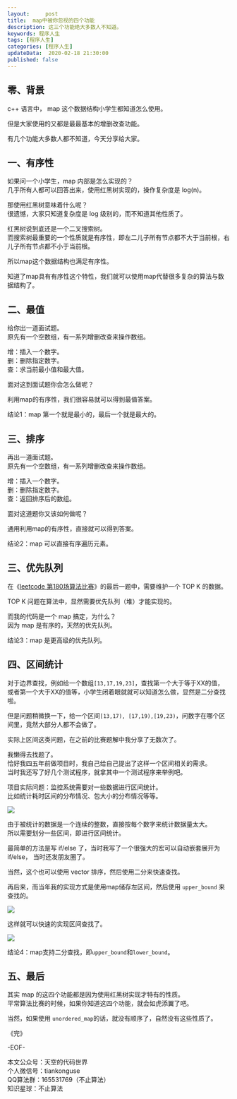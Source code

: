 ```yaml
---   
layout:     post  
title:  map中被你忽视的四个功能  
description: 这三个功能绝大多数人不知道。  
keywords: 程序人生  
tags: [程序人生]    
categories: [程序人生]  
updateData:  2020-02-18 21:30:00  
published: false 
---  
```



## 零、背景  


c++ 语言中， map 这个数据结构小学生都知道怎么使用。  


但是大家使用的又都是最最基本的增删改查功能。  


有几个功能大多数人都不知道，今天分享给大家。  


## 一、有序性  


如果问一个小学生，map 内部是怎么实现的？  
几乎所有人都可以回答出来，使用红黑树实现的，操作复杂度是 log(n)。  


那使用红黑树意味着什么呢？  
很遗憾，大家只知道复杂度是 log 级别的，而不知道其他性质了。  


红黑树说到底还是一个二叉搜索树。  
而搜索树最重要的一个性质就是有序性，即左二儿子所有节点都不大于当前根，右儿子所有节点都不小于当前根。  


所以map这个数据结构也满足有序性。  


知道了map具有有序性这个特性，我们就可以使用map代替很多复杂的算法与数据结构了。  


## 二、最值  


给你出一道面试题。  
原先有一个空数组，有一系列增删改查来操作数组。  


增：插入一个数字。  
删：删除指定数字。  
查：求当前最小值和最大值。 


面对这到面试题你会怎么做呢？  


利用map的有序性，我们很容易就可以得到最值答案。  


结论1：map 第一个就是最小的，最后一个就是最大的。  


## 三、排序  


再出一道面试题。  
原先有一个空数组，有一系列增删改查来操作数组。  


增：插入一个数字。  
删：删除指定数字。  
查：返回排序后的数组。 


面对这道题你又该如何做呢？  


通用利用map的有序性，直接就可以得到答案。  


结论2：map 可以直接有序遍历元素。  


## 三、优先队列  


在《[leetcode 第180场算法比赛](https://mp.weixin.qq.com/s/MZvKTXlY2Y8SAStgD0MITA)》的最后一题中，需要维护一个 TOP K 的数据。  


TOP K 问题在算法中，显然需要优先队列（堆）才能实现的。  


而我的代码是一个 map 搞定，为什么？  
因为 map 是有序的，天然的优先队列。  


结论3：map 是更高级的优先队列。  


## 四、区间统计  


对于边界查找，例如给一个数组`[13,17,19,23]`，查找第一个大于等于XX的值，或者第一个大于XX的值等，小学生闭着眼就就可以知道怎么做，显然是二分查找啦。  


但是问题稍微换一下，给一个区间`[13,17), [17,19),[19,23)`，问数字在哪个区间里，竟然大部分人都不会做了。  


实际上区间这类问题，在之前的比赛题解中我分享了无数次了。  


我懒得去找题了。  
恰好我四五年前做项目时，我自己给自己提出了这样一个区间相关的需求。  
当时我还写了好几个测试程序，就拿其中一个测试程序来举例吧。  


项目实际问题：监控系统需要对一些数据进行区间统计。  
比如统计耗时区间的分布情况、包大小的分布情况等等。  


![](http://res.tiankonguse.com/images/2020/03/26/001.png)  


由于被统计的数据是一个连续的整数，直接按每个数字来统计数据量太大。  
所以需要划分一些区间，即进行区间统计。  


最简单的方法是写 if/else 了，当时我写了一个很强大的宏可以自动嵌套展开为  if/else， 当时还发朋友圈了。  


当然，这个也可以使用 vector 排序，然后使用二分来快速查找。  


再后来，而当年我的实现方式是使用map储存左区间，然后使用  `upper_bound` 来查找的。  


![](http://res.tiankonguse.com/images/2020/03/26/002.png)  


这样就可以快速的实现区间查找了。  


![](http://res.tiankonguse.com/images/2020/03/26/003.png)  



结论4：map支持二分查找，即`upper_bound`和`lower_bound`。  


## 五、最后  


其实 map 的这四个功能都是因为使用红黑树实现才特有的性质。  
平常算法比赛的时候，如果你知道这四个功能，就会如虎添翼了吧。  


当然，如果使用 `unordered_map`的话，就没有顺序了，自然没有这些性质了。  






《完》


-EOF-  



本文公众号：天空的代码世界  
个人微信号：tiankonguse  
QQ算法群：165531769（不止算法）  
知识星球：不止算法  

